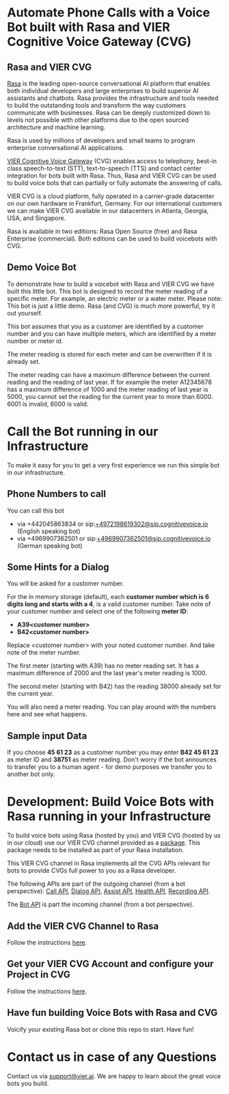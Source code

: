 # Automate Phone Calls with a Voice Bot built with Rasa and VIER Cognitive Voice Gateway (CVG)

## Rasa and VIER CVG

[Rasa](https://rasa.com/) is the leading open-source conversational AI platform that enables both individual developers and large enterprises to build superior AI assistants and chatbots. Rasa provides the infrastructure and tools needed to build the outstanding tools and transform the way customers communicate with businesses. Rasa can be deeply customized down to levels not possible with other platforms due to the open sourced architecture and machine learning.

Rasa is used by millions of developers and small teams to program enterprise conversational AI applications.

[VIER Cognitive Voice Gateway](https://cognitivevoice.io/docs/) (CVG) enables access to telephony, best-in class speech-to-text (STT), text-to-speech (TTS) and contact center integration for bots built with Rasa. Thus, Rasa and VIER CVG can be used to build voice bots that can partially or fully automate the answering of calls.

VIER CVG is a cloud platform, fully operated in a carrier-grade datacenter on our own hardware in Frankfurt, Germany. For our international customers we can make VIER CVG available in our datacenters in Atlanta, Georgia, USA, and Singapore.

Rasa is available in two editions: Rasa Open Source (free) and Rasa Enterprise (commercial). Both editions can be used to build voicebots with CVG.

## Demo Voice Bot

To demonstrate how to build a voicebot with Rasa and VIER CVG we have built this little bot. This bot is designed to record the meter reading of a specific meter. For example, an electric meter or a water meter. Please note: This bot is just a little demo. Rasa (and CVG) is much more powerful, try it out yourself.

This bot assumes that you as a customer are identified by a customer number and you can have multiple meters, which are identified by a meter number or meter id. 

The meter reading is stored for each meter and can be overwritten if it is already set.

The meter reading can have a maximum difference between the current reading and the reading of last year. If for example the meter A12345678 has a maximum difference of 1000 and the meter reading of last year is 5000, you cannot set the reading for the current year to more than 6000. 6001 is invalid, 6000 is valid.


# Call the Bot running in our Infrastructure

To make it easy for you to get a very first experience we run this simple bot in our infrastructure. 

## Phone Numbers to call

You can call this bot 
* via +442045863834 or sip:+4972198619302@sip.cognitivevoice.io (English speaking bot)
* via +4969907362501 or sip:+4969907362501@sip.cognitivevoice.io (German speaking bot)

## Some Hints for a Dialog

You will be asked for a customer number.

For the in memory storage (default), each **customer number which is 6 digits long and starts with a 4**, is a valid customer number. Take note of your customer number and select one of the following **meter ID**:

  - **A39\<customer number>**
  - **B42\<customer number>**

Replace \<customer number> with your noted customer number. And take note of the meter number.

The first meter (starting with A39) has no meter reading set. It has a maximum difference of 2000 and the last year's meter reading is 1000.

The second meter (starting with B42) has the reading 38000 already set for the current year.

You will also need a meter reading. You can play around with the numbers here and see what happens.

## Sample input Data 

If you choose **45 61 23** as a customer number you may enter **B42 45 61 23** as meter ID and **38751** as meter reading.
Don't worry if the bot announces to transfer you to a human agent - for demo purposes we transfer you to another bot only.


# Development: Build Voice Bots with Rasa running in your Infrastructure

To build voice bots using Rasa (hosted by you) and VIER CVG (hosted by us in our cloud) use our VIER CVG channel provided as a [package](https://github.com/VIER-CognitiveVoice/rasa-vier-cvg). This package needs to be installed as part of your Rasa installation.

This VIER CVG channel in Rasa implements all the CVG APIs relevant for bots to provide CVGs full power to you as a Rasa developer.

The following APIs are part of the outgoing channel (from a bot perspective): [Call API](https://cognitivevoice.io/specs/), [Dialog API](https://cognitivevoice.io/specs/?urls.primaryName=Dialog%20API), [Assist API](https://cognitivevoice.io/specs/?urls.primaryName=Assist%20API), [Health API](https://cognitivevoice.io/specs/?urls.primaryName=Health%20API), [Recording API](https://cognitivevoice.io/specs/?urls.primaryName=Recording%20API).

The [Bot API](https://cognitivevoice.io/specs/?urls.primaryName=Bot%20API%20(Client)) is part the incoming channel (from a bot perspective).

## Add the VIER CVG Channel to Rasa

Follow the instructions [here](https://cognitivevoice.io/docs/conversational-ai/conversational-ai-rasa.html).

## Get your VIER CVG Account and configure your Project in CVG

Follow the instructions [here](https://cognitivevoice.io/docs/conversational-ai/conversational-ai-rasa.html#cvg).

## Have fun building Voice Bots with Rasa and CVG

Voicify your existing Rasa bot or clone this repo to start. Have fun! 

# Contact us in case of any Questions

Contact us via support@vier.ai. We are happy to learn about the great voice bots you build.
